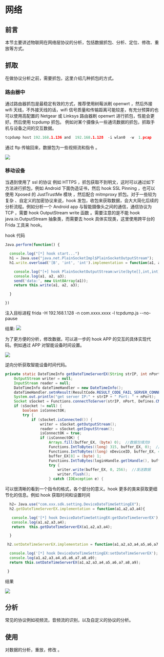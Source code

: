 # 网络

## 前言
本节主要讲述物联网在网络层协议的分析，包括数据抓包、分析、定位、修改、重放等方式。


## 抓取
在做协议分析之前，需要抓包，这里介绍几种抓包的方式。
### 路由器中

通过路由器抓包是最稳定有效的方式，推荐使用树莓派刷 openwrt ，然后外接 wifi 天线，不外接天线的话，wifi 信号质量和传输距离可能较差，有充分预算的也可以使用高配置的 Netgear 或 Linksys 路由器刷 openwrt 进行抓包，性能会更好。然后使用 tcpdump 抓包。
例如对某个摄像头一些通讯数据的抓包，抓取手机与设备之间的交互数据。

```c
tcpdump host 192.168.1.136 and  192.168.1.128  -i wlan0  -w  1.pcap
```

通过 ftp 传输回来，数据包为一些视频流和指令  。

![](https://img-1253984064.cos.ap-guangzhou.myqcloud.com/5b387f7ed43a7.jpg)

### 移动设备

当遇到使用了 ssl 的协议 例如 HTTPS ，抓包获取不到明文，这时可以通过如下方法进行抓包，例如 Android 下面伪造证书，然后 hook SSL Pinning ，也可以使用 Xposed 的 JustTrustMe 模块 ，然后配合 mitmproxy 抓包。对于一些较为复杂 、自定义的加密协议来说，hook 发包，收包来获取数据，会大大简化后续的分析流程。例如分析一个 Android app 与智能摄像头之间的通信，通信协议为 TCP ，需要 hook OutputStream write 函数 。需要注意的是不能 hook java.io.OutputStream 抽象类，而需要去 hook 具体实现类，这里使用跨平台的 Frida 工具来 hook。

hook 代码

```js
Java.perform(function() {

  console.log("[*] hook start...")
  h1 = Java.use("java.net.PlainSocketImpl$PlainSocketOutputStream");
  h1.write.overload('[B', 'int', 'int').implementation = function(a1, a2, a3) {

    console.log("[+] hook PlainSocketOutputStream:write(byte[],int,int)");
    console.log(a1, a2, a3);
    send('data:', new Uint8Array(a1));
    return this.write(a1, a2, a3);

  }

})
```

注入目标进程
frida  -H  192.168.1.128   -n  com.xxxx.xxxx   -l   tcpdump.js   --no-pause 

结果:
![](https://img-1253984064.cos.ap-guangzhou.myqcloud.com/5b3882c895003.jpg)

为了更方便的分析，修改数据，可以进一步的 hook APP 的交互的具体实现代码。例如通过 APP 对智能设备时间设置。

![](https://img-1253984064.cos.ap-guangzhou.myqcloud.com/5b388656a6ecd.png)

逆向分析获取智能设备时间代码。

```java
private static DateTimeInfo getDateTimeServerEX(String strIP, int nPort, LoginHandle loginHandle, int nDeviceID) {
    OutputStream writer = null;
    InputStream reader = null;
    DateTimeInfo dateTimeHandler = new DateTimeInfo();
    dateTimeHandler.setnResult(ResultCode.RESULT_CODE_FAIL_SERVER_CONNECT_FAIL);
    System.out.println("get server IP:" + strIP + " Port: " + nPort);
    Socket sSocket = Functions.connectToServer(strIP, nPort, Defines.CMD_MR_WAIT);
    if (sSocket != null) {
        boolean isConnectOK;
        try {
            if (sSocket.isConnected()) {
                writer = sSocket.getOutputStream();
                reader = sSocket.getInputStream();
                isConnectOK = true;
                if (isConnectOK) {
                    Arrays.fill(buffer_EX, (byte) 0);  //数据包填充0 
                    Functions.IntToBytes((long) 315, buffer_EX, 0);  //获取时间的指令
                    Functions.IntToBytes((long) nDeviceID, buffer_EX, 4); //设备的id
                    buffer_EX[8] = (byte) 1;
                    Functions.IntToBytes(loginHandle.getlHandle(), buffer_EX, 9); //登陆标识
                    try {
                        writer.write(buffer_EX, 0, 256);  //发送数据
                        writer.flush();
                    } catch (IOException e) {

```

可以很清晰的看到一个指令的格式，各个部分的意义。hook 更多的类来获取更细节化的信息。例如 hook 获取时间和设置时间

```js
  h2= Java.use("com.xxx.sdk.setting.DeviceDateTimeSettingEX");
  h2.getDateTimeServerEX.implementation = function(a1,a2,a3,a4){

   console.log('[*] hook DeviceDateTimeSettingEX:getDateTimeServerEX');
   console.log(a1,a2,a3,a4);
   return  this.getDateTimeServerEX(a1,a2,a3,a4);

  }

 h2.setDateTimeServerEX.implementation = function(a1,a2,a3,a4,a5,a6,a7,a8,a9){

  console.log('[*] hook DeviceDateTimeSettingEX:setDateTimeServerEX');
  console.log(a1,a2,a3,a4,a5,a6,a7,a8,a9);
  return this.setDateTimeServerEX(a1,a2,a3,a4,a5,a6,a7,a8,a9);

 }
```

结果

![](https://img-1253984064.cos.ap-guangzhou.myqcloud.com/5b388950cb3de.jpg)


## 分析

常见的协议例如视频流，音频流的识别，以及自定义的协议的分析。

## 使用

对数据的分析，重放，修改 。
